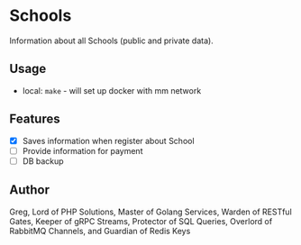 # Schools
Information about all Schools (public and private data).

## Usage
- local: `make` - will set up docker with mm network

## Features
- [X] Saves information when register about School
- [ ] Provide information for payment
- [ ] DB backup

## Author
Greg, Lord of PHP Solutions, Master of Golang Services, Warden of RESTful Gates,
Keeper of gRPC Streams, Protector of SQL Queries, Overlord of RabbitMQ Channels, and Guardian of Redis Keys